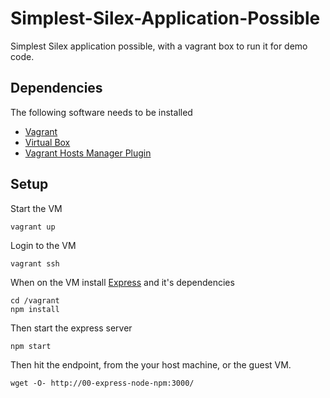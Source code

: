 # Simplest-Silex-Application-Possible
Simplest Silex application possible, with a vagrant box to run it for demo code.

## Dependencies

The following software needs to be installed
* [Vagrant](www.vagrantup.com)
* [Virtual Box](www.virtualbox.org)
* [Vagrant Hosts Manager Plugin](https://github.com/smdahlen/vagrant-hostmanager)

## Setup
Start the VM
```
vagrant up
```
Login to the VM
```
vagrant ssh
```
When on the VM install [Express](http://expressjs.com/) and it's dependencies
```
cd /vagrant
npm install
```
Then start the express server
```
npm start
```

Then hit the endpoint, from the your host machine, or the guest VM.
```
wget -O- http://00-express-node-npm:3000/
```

